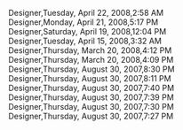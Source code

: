 ﻿Designer,Tuesday, April 22, 2008,2:58 AM  Designer,Monday, April 21, 2008,5:17 PM  Designer,Saturday, April 19, 2008,12:04 PM  Designer,Tuesday, April 15, 2008,3:32 AM  Designer,Thursday, March 20, 2008,4:12 PM  Designer,Thursday, March 20, 2008,4:09 PM  Designer,Thursday, August 30, 2007,8:30 PM  Designer,Thursday, August 30, 2007,8:11 PM  Designer,Thursday, August 30, 2007,7:40 PM  Designer,Thursday, August 30, 2007,7:39 PM  Designer,Thursday, August 30, 2007,7:30 PM  Designer,Thursday, August 30, 2007,7:27 PM